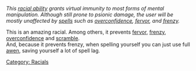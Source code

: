 *This [racial ability](:Category:_Racials "wikilink") grants virtual
immunity to most forms of mental manipulation. Although still prone to
psionic damage, the user will be mostly unaffected by
[spells](:Category:_Spells "wikilink") such as
[overconfidence](Overconfidence "wikilink"),
[fervor](Fervor "wikilink"), and [frenzy](Frenzy "wikilink").*

This is an amazing racial. Among others, it prevents
[fervor](fervor "wikilink"), [frenzy](frenzy "wikilink"),
[overconfidence](overconfidence "wikilink") and
[scramble](scramble "wikilink").  
And, because it prevents frenzy, when spelling yourself you can just use
full [awen](awen "wikilink"), saving yourself a lot of spell lag.

[Category: Racials](Category:_Racials "wikilink")
